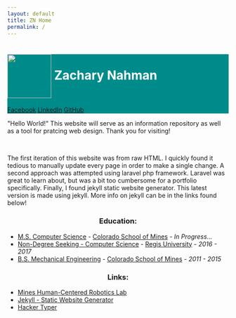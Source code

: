 ```yaml
---
layout: default
title: ZN Home
permalink: /
---
```

<div class="container">

  <div style="background:#008B8B" class="jumbotron text-center">
    <h1><img src="{{ "/assets/pictures/self-picture.PNG" | relative_url }}" class="img-circle" style="vertical-align:middle" width="100" height="100"><font color="white"> Zachary Nahman</font></h1>
    <p class="lead">
    <a class="btn btn-primary btn-lg" href="https://www.facebook.com/znahman" target="blank" role="button">Facebook</a>
    <a class="btn btn-primary btn-lg" href="https://www.linkedin.com/in/zachary-nahman-50437a7b"   target="blank" role="button">LinkedIn</a>
    <a class="btn btn-primary btn-lg" href="https://github.com/znahman" target="blank" role="button">GitHub</a>
  </p>
  </div>
  
  <p>
  "Hello World!" This website will serve as an information repository as well as a tool for pratcing web design. Thank you for visiting!
  </p>
  <br>
  <p>
  The first iteration of this website was from raw HTML. I quickly found it tedious to manually update
  every page in order to make a single change. A second approach was attempted using laravel php framework. Laravel was great to learn about, but was a bit too cumbersome for a portfolio specifically. Finally, I found jekyll static website generator. This latest version is made using jekyll. More info on jekyll can be in the links found below!
  </p>

  <div class="container">
    <div class="row">
      <div class="col-sm-6" align="left">
        <h3 align="center">Education:</h3>
        <ul>
          <li><a href="http://inside.mines.edu/CS-home" target="blank">M.S. Computer Science</a> - <a href="https://www.mines.edu/" target="blank">Colorado School of Mines</a> - <i>In Progress...</i></li>
          <li><a href="http://www.regis.edu/CCIS.aspx" target="blank">Non-Degree Seeking - Computer Science</a> - <a href="http://www.regis.edu/" target="blank">Regis University</a> - <i>2016 - 2017</i></li>
          <li><a href="http://inside.mines.edu/MECH-Home" target="blank">B.S. Mechanical Engineering</a> - <a href="https://www.mines.edu/" target="blank">Colorado School of Mines</a> - <i>2011 - 2015</i></li>
        </ul>
      </div>
      <div class="col-sm-6" align="left">
        <h3 align="center">Links:</h3>
        <ul>
          <li><a href="http://hcr.mines.edu/" target="blank">Mines Human-Centered Robotics Lab</a></li>
          <li><a href="https://jekyllrb.com/" target="blank">Jekyll - Static Website Generator</a></li>
          <li><a href="http://hackertyper.com/" target="blank">Hacker Typer</a></li>
        </ul>
      </div>
    </div>
  </div> 

</div>
